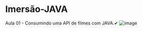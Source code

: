 # Imersão-JAVA

Aula 01 - Consumindo uma API de filmes com JAVA.✔
![image](https://user-images.githubusercontent.com/113686425/228089012-f01a227a-bf04-46de-b317-81f609c95c20.png)



